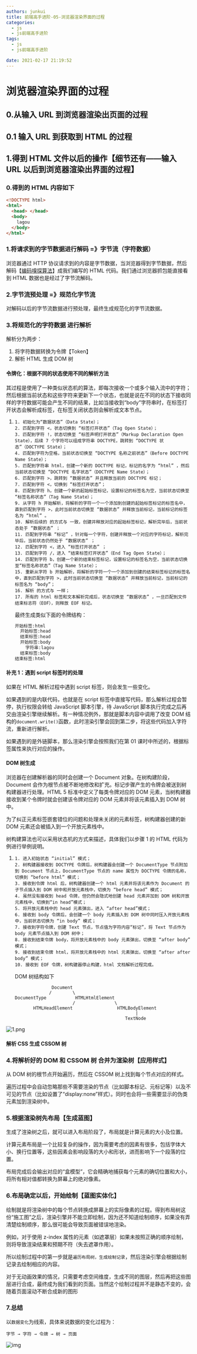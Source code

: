 ```yaml
---
authors: junkui
title: 前端高手进阶-05-浏览器渲染界面的过程
categories:
  - js
  - js前端高手进阶
tags:
  - js
  - js前端高手进阶

date: 2021-02-17 21:19:52
---
```


# 浏览器渲染界面的过程

## 0.从输入 URL 到浏览器渲染出页面的过程

## 0.1 输入 URL 到获取到 HTML 的过程

## 1.得到 HTML 文件以后的操作【细节还有——输入 URL 以后到浏览器渲染出界面的过程】

### 0.得到的 HTML 内容如下

```html
<!DOCTYPE html>
<html>
  <head> </head>
  <body>
    lagou
  </body>
</html>
```

### 1.将请求到的字节数据进行解码 =》字节流（字符数据）

浏览器通过 HTTP 协议请求到的内容是字节数据，当浏览器得到字节数据，然后解码【[编码嗅探算法](https://html.spec.whatwg.org/multipage/parsing.html#encoding-sniffing-algorithm)】成我们编写的 HTML 代码。我们通过浏览器抓包能直接看到 HTML 数据也是经过了字节流解码。

### 2.字节流预处理 =》规范化字节流

对解码以后的字节流数据进行预处理，最终生成规范化的字节流数据。

### 3.将规范化的字符数据 进行解析

解析分为两步：

1. 将字符数据转换为令牌【Token】
2. 解析 HTML 生成 DOM 树

#### 令牌化：根据不同的状态使用不同的解析方法

其过程是使用了一种类似状态机的算法，即每次接收一个或多个输入流中的字符；然后根据当前状态和这些字符来更新下一个状态，也就是说在不同的状态下接收同样的字符数据可能会产生不同的结果，比如当接收到“body”字符串时，在标签打开状态会解析成标签，在标签关闭状态则会解析成文本节点。

1. ```
   1. 初始化为“数据状态”（Data State）；
   2. 匹配到字符 <，状态切换到 “标签打开状态”（Tag Open State）；
   3. 匹配到字符 !，状态切换至 “标签声明打开状态”（Markup Declaration Open State），后续 7 个字符可以组成字符串 DOCTYPE，跳转到 “DOCTYPE 状态”（DOCTYPE State）；
   4. 匹配到字符为空格，当前状态切换至 “DOCTYPE 名称之前状态”（Before DOCTYPE Name State）；
   5. 匹配到字符串 html，创建一个新的 DOCTYPE 标记，标记的名字为 “html” ，然后当前状态切换至 “DOCTYPE 名字状态”（DOCTYPE Name State）；
   6. 匹配到字符 >，跳转到 “数据状态” 并且释放当前的 DOCTYPE 标记；
   7. 匹配到字符 <，切换到 “标签打开状态”；
   8. 匹配到字符 h，创建一个新的起始标签标记，设置标记的标签名为空，当前状态切换至 “标签名称状态”（Tag Name State）；
   9. 从字符 h 开始解析，将解析的字符一个一个添加到创建的起始标签标记的标签名中，直到匹配到字符 >，此时当前状态切换至 “数据状态” 并释放当前标记，当前标记的标签名为 “html” 。
   10. 解析后续的 的方式与 一致，创建并释放对应的起始标签标记，解析完毕后，当前状态处于 “数据状态” ；
   11. 匹配到字符串 “标记” ，针对每一个字符，创建并释放一个对应的字符标记，解析完毕后，当前状态仍然处于 “数据状态” ；
   12. 匹配到字符 <，进入 “标签打开状态” ；
   13. 匹配到字符 /，进入 “结束标签打开状态”（End Tag Open State）；
   14. 匹配到字符 b，创建一个新的结束标签标记，设置标记的标签名为空，当前状态切换至“标签名称状态”（Tag Name State）；
   15. 重新从字符 b 开始解析，将解析的字符一个一个添加到创建的结束标签标记的标签名中，直到匹配到字符 >，此时当前状态切换至 “数据状态” 并释放当前标记，当前标记的标签名为 “body”；
   16. 解析 的方式与 一样；
   17. 所有的 html 标签和文本解析完成后，状态切换至 “数据状态” ，一旦匹配到文件结束标志符（EOF），则释放 EOF 标记。
   ```

   最终生成类似下面的令牌结构：

   ```xml
   开始标签:html
     开始标签:head
     结束标签:head
     开始标签:body
       字符串:lagou
     结束标签:body
   结束标签:html
   ```

#### 补充 1：遇到 script 标签时的处理

如果在 HTML 解析过程中遇到 script 标签，则会发生一些变化。

如果遇到的是内联代码，也就是在 script 标签中直接写代码，那么解析过程会暂停，执行权限会转给 JavaScript 脚本引擎，待 JavaScript 脚本执行完成之后再交由渲染引擎继续解析。有一种情况例外，那就是脚本内容中调用了改变 DOM 结构的`document.write()`函数，此时渲染引擎会回到第二步，将这些代码加入字符流，重新进行解析。

如果遇到的是外链脚本，那么渲染引擎会按照我们在第 01 课时中所述的，根据标签属性来执行对应的操作。

#### DOM 树生成

浏览器在创建解析器的同时会创建一个 Document 对象。在树构建阶段，Document 会作为根节点被不断地修改和扩充。标记步骤产生的令牌会被送到树构建器进行处理。HTML 5 标准中定义了每类令牌对应的 DOM 元素，当树构建器接收到某个令牌时就会创建该令牌对应的 DOM 元素并将该元素插入到 DOM 树中。

为了纠正元素标签嵌套错位的问题和处理未关闭的元素标签，树构建器创建的新 DOM 元素还会被插入到一个开放元素栈中。

树构建算法也可以采用状态机的方式来描述，具体我们以步骤 1 的 HTML 代码为例进行举例说明。

1. ```
   1. 进入初始状态 “initial” 模式；
   2. 树构建器接收到 DOCTYPE 令牌后，树构建器会创建一个 DocumentType 节点附加到 Document 节点上，DocumentType 节点的 name 属性为 DOCTYPE 令牌的名称，切换到 “before html” 模式；
   3. 接收到令牌 html 后，树构建器创建一个 html 元素并将该元素作为 Document 的子节点插入到 DOM 树中和开放元素栈中，切换为 “before head” 模式；
   4. 虽然没有接收到 head 令牌，但仍然会隐式地创建 head 元素并加到 DOM 树和开放元素栈中，切换到“in head”模式；
   5. 将开放元素栈中的 head 元素弹出，进入 “after head”模式；
   6. 接收到 body 令牌后，会创建一个 body 元素插入到 DOM 树中同时压入开放元素栈中，当前状态切换为 “in body” 模式；
   7. 接收到字符令牌，创建 Text 节点，节点值为字符内容“标记”，将 Text 节点作为 body 元素节点插入到 DOM 树中；
   8. 接收到结束令牌 body，将开放元素栈中的 body 元素弹出，切换至 “after body” 模式；
   9. 接收到结束令牌 html，将开放元素栈中的 html 元素弹出，切换至 “after after body” 模式；
   10. 接收到 EOF 令牌，树构建器停止构建，html 文档解析过程完成。
   ```

   DOM 树结构如下

   ```
                 Document
                /        \
   DocumentType           HTMLHtmlElement
                         /               \
          HTMLHeadElement                 HTMLBodyElement
                                                 |
                                             TextNode
   ```

![1.png](./前端高手进阶-05-浏览器渲染界面的过程/CgqCHl7OM-CAQGiGAAFv6uHi6MI573.png)

#### 解析 CSS 生成 CSSOM 树

### 4.将解析好的 DOM 和 CSSOM 树 合并为渲染树【应用样式】

从 DOM 树的根节点开始遍历，然后在 CSSOM 树上找到每个节点对应的样式。

遍历过程中会自动忽略那些不需要渲染的节点（比如脚本标记、元标记等）以及不可见的节点（比如设置了“display:none”样式）。同时也会将一些需要显示的伪类元素加到渲染树中。

### 5.根据渲染树先布局【生成蓝图】

生成了渲染树之后，就可以进入布局阶段了，布局就是计算元素的大小及位置。

计算元素布局是一个比较复杂的操作，因为需要考虑的因素有很多，包括字体大小、换行位置等，这些因素会影响段落的大小和形状，进而影响下一个段落的位置。

布局完成后会输出对应的“盒模型”，它会精确地捕获每个元素的确切位置和大小，将所有相对值都转换为屏幕上的绝对像素。

### 6.布局确定以后，开始绘制【蓝图实体化】

绘制就是将渲染树中的每个节点转换成屏幕上的实际像素的过程。得到布局树这份“施工图”之后，渲染引擎并不能立即绘制，因为还不知道绘制顺序，如果没有弄清楚绘制顺序，那么很可能会导致页面被错误地渲染。

例如，对于使用 z-index 属性的元素（如遮罩层）如果未按照正确的顺序绘制，则将导致渲染结果和预期不符（失去遮罩作用）。

所以绘制过程中的第一步就是`遍历布局树，生成绘制记录`，然后渲染引擎会根据绘制记录去绘制相应的内容。

对于无动画效果的情况，只需要考虑空间维度，生成不同的图层，然后再把这些图层进行合成，最终成为我们看到的页面。当然这个绘制过程并不是静态不变的，会随着页面滚动不断合成新的图形

### 7.总结

以`数据变化`为线索，具体来说数据的变化过程为：

```
字节 → 字符 → 令牌 → 树 → 页面
```

![img](./前端高手进阶-05-浏览器渲染界面的过程/parsing-model-overview.svg)
